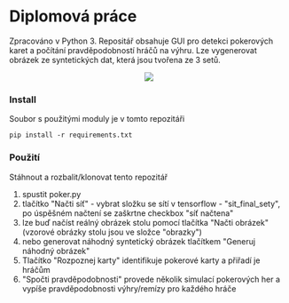 # Diplomová práce
Zpracováno v Python 3. Repositář obsahuje GUI pro detekci pokerových karet a počítání pravděpodobností hráčů na výhru. 
Lze vygenerovat obrázek ze syntetických dat, která jsou tvořena ze 3 setů.

<p align="center"> 
<img src="https://raw.githubusercontent.com/hrdlickajan/DP/blob/master/img/vzor.PNG">
</p>

### Install
Soubor s použitými moduly je v tomto repozitáři

```
pip install -r requirements.txt
```

### Použití
Stáhnout a rozbalit/klonovat tento repozitář
1. spustit poker.py
2. tlačítko "Načti síť" - vybrat složku se sítí v tensorflow - "sit_final_sety", po úspěšném načtení se zaškrtne checkbox "síť načtena"
3. lze buď načíst reálný obrázek stolu pomocí tlačítka "Načti obrázek" (vzorové obrázky stolu jsou ve složce "obrazky")
4. nebo generovat náhodný syntetický obrázek tlačítkem "Generuj náhodný obrázek"
5. Tlačítko "Rozpoznej karty" identifikuje pokerové karty a přiřadí je hráčům
6. "Spočti pravděpodobnosti" provede několik simulací pokerových her a vypíše pravděpodobnosti výhry/remízy pro každého hráče
